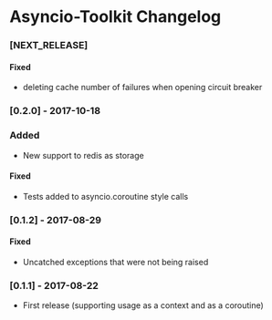 Asyncio-Toolkit Changelog
==============

### [NEXT_RELEASE]

#### Fixed

* deleting cache number of failures when opening circuit breaker

### [0.2.0] - 2017-10-18 

### Added

* New support to redis as storage

#### Fixed

* Tests added to asyncio.coroutine style calls

### [0.1.2] - 2017-08-29 

#### Fixed

* Uncatched exceptions that were not being raised

### [0.1.1] - 2017-08-22

* First release (supporting usage as a context and as a coroutine)
